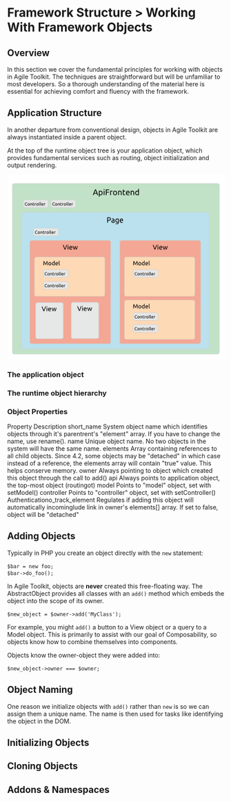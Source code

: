 # Framework Structure > Working With Framework Objects

## Overview

In this section we cover the fundamental principles for working with objects in Agile Toolkit. The techniques are straightforward but will be unfamiliar to most developers. So a thorough understanding of the material here is essential for achieving comfort and fluency with the framework.


## Application Structure

In another departure from conventional design, objects in Agile Toolkit are always instantiated inside a parent object.

At the top of the runtime object tree is your application object, which provides fundamental services such as routing, object initialization and output rendering.

![ATK Application Structure](dia-application.png)

### The application object

### The runtime object hierarchy

### Object Properties

Property Description
    short_name System object name which identifies objects through it's parentrent's "element" array. If you have to change the name, use rename().
    name Unique object name. No two objects in the system will have the same name.
        elements Array containing references to all child objects. Since 4.2,   some objects may be "detached" in which case instead of a reference, the elements array will contain "true" value. This helps conserve memory.
        owner Always pointing to object which created this object through   the call to add()
    api Always points to application object, the top-most object (routingot)
    model Points to "model" object, set with setModel()
        controller Points to "controller" object, set with setController()
        Authenticationo_track_element Regulates if adding this object will automatically incominglude link in owner's elements[] array. If set to false, object will be "detached"

## Adding Objects

Typically in PHP you create an object directly with the `new` statement:

    $bar = new foo;
    $bar->do_foo();

In Agile Toolkit, objects are **never** created this free-floating way. The AbstractObject provides all classes with an `add()` method which embeds the object into the scope of its owner. 

    $new_object = $owner->add('MyClass');

For example, you might `add()` a button to a View object or a query to a Model object. This is primarily to assist with our goal of Composability, so objects know how to combine themselves into components.

Objects know the owner-object they were added into:

    $new_object->owner === $owner;

## Object Naming

One reason we initialize objects with `add()` rather than `new` is so we can assign them a unique name. The name is then used for tasks like identifying the object in the DOM.



## Initializing Objects
## Cloning Objects
## Addons & Namespaces
